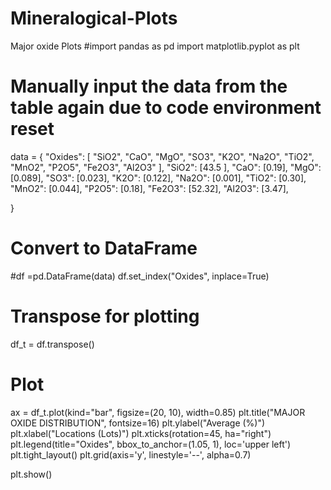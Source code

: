 # Mineralogical-Plots
Major oxide Plots 
#import pandas as pd
import matplotlib.pyplot as plt

# Manually input the data from the table again due to code environment reset
data = {
        "Oxides": [
        "SiO2", "CaO", "MgO", "SO3", "K2O", "Na2O", "TiO2",
        "MnO2", "P2O5", "Fe2O3", "Al2O3"
    ],
    "SiO2":     [43.5 ],
    "CaO":   [0.19],
    "MgO":     [0.089],
    "SO3":     [0.023],
    "K2O":     [0.122],
    "Na2O":     [0.001],
    "TiO2":    [0.30],
    "MnO2":    [0.044],
    "P2O5":    [0.18],
    "Fe2O3":    [52.32],
    "Al2O3":    [3.47],

}

# Convert to DataFrame
#df =pd.DataFrame(data)
df.set_index("Oxides", inplace=True)

# Transpose for plotting
df_t = df.transpose()

# Plot
ax = df_t.plot(kind="bar", figsize=(20, 10), width=0.85)
plt.title("MAJOR OXIDE DISTRIBUTION", fontsize=16)
plt.ylabel("Average (%)")
plt.xlabel("Locations (Lots)")
plt.xticks(rotation=45, ha="right")
plt.legend(title="Oxides", bbox_to_anchor=(1.05, 1), loc='upper left')
plt.tight_layout()
plt.grid(axis='y', linestyle='--', alpha=0.7)

plt.show()
